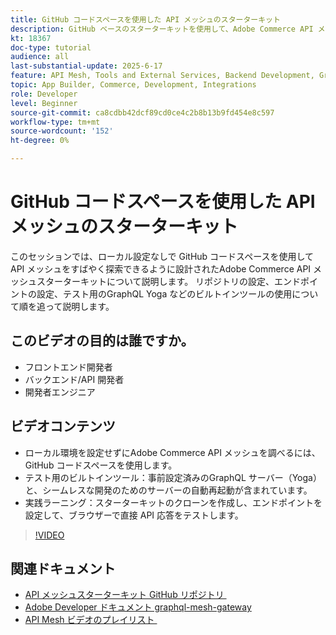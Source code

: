 ```yaml
---
title: GitHub コードスペースを使用した API メッシュのスターターキット
description: GitHub ベースのスターターキットを使用して、Adobe Commerce API メッシュの基本を学びます。ローカル設定は必要ありません。
kt: 18367
doc-type: tutorial
audience: all
last-substantial-update: 2025-6-17
feature: API Mesh, Tools and External Services, Backend Development, GraphQL, Storefront
topic: App Builder, Commerce, Development, Integrations
role: Developer
level: Beginner
source-git-commit: ca8cdbb42dcf89cd0ce4c2b8b13b9fd454e8c597
workflow-type: tm+mt
source-wordcount: '152'
ht-degree: 0%

---
```



# GitHub コードスペースを使用した API メッシュのスターターキット

このセッションでは、ローカル設定なしで GitHub コードスペースを使用して API メッシュをすばやく探索できるように設計されたAdobe Commerce API メッシュスターターキットについて説明します。 リポジトリの設定、エンドポイントの設定、テスト用のGraphQL Yoga などのビルトインツールの使用について順を追って説明します。

## このビデオの目的は誰ですか。

* フロントエンド開発者
* バックエンド/API 開発者
* 開発者エンジニア

## ビデオコンテンツ

* ローカル環境を設定せずにAdobe Commerce API メッシュを調べるには、GitHub コードスペースを使用します。
* テスト用のビルトインツール：事前設定済みのGraphQL サーバー（Yoga）と、シームレスな開発のためのサーバーの自動再起動が含まれています。
* 実践ラーニング：スターターキットのクローンを作成し、エンドポイントを設定して、ブラウザーで直接 API 応答をテストします。

>[!VIDEO](https://video.tv.adobe.com/v/3464018?learn=on&enablevpops&captions=jpn)

## 関連ドキュメント

* [API メッシュスターターキット GitHub リポジトリ &#x200B;](https://github.com/adobe-commerce/api-mesh-starter-kit)
* [Adobe Developer ドキュメント graphql-mesh-gateway](https://developer.adobe.com/graphql-mesh-gateway/)
* [API Mesh ビデオのプレイリスト &#x200B;](https://experienceleague.adobe.com/ja/playlists/commerce-get-started-app-builder-and-api-mesh)
